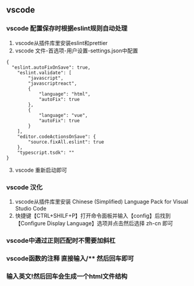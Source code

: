 ## vscode
### vscode 配置保存时根据eslint规则自动处理
1. vscode从插件库里安装eslint和prettier
2. vscode  文件-首选项-用户设置-settings.json中配置
```
{
  "eslint.autoFixOnSave": true,
	"eslint.validate": [
		"javascript",
		"javascriptreact",
		{
			"language": "html",
			"autoFix": true
		},
		{
			"language": "vue",
			"autoFix": true
		}
	],
	"editor.codeActionsOnSave": {
		"source.fixAll.eslint": true
	},
	"typescript.tsdk": ""
}
```
3. vscode 重新启动即可
### vscode 汉化
1. vscode从插件库里安装 Chinese (Simplified) Language Pack for Visual Studio Code
2. 快捷键【CTRL+SHILF+P】打开命令面板并输入【config】后找到【Configure Display Language】选项并点击然后选择 zh-cn  即可

### vscode中通过正则匹配时不需要加斜杠
### vscode函数的注释 直接输入/** 然后回车即可
### 输入英文!然后回车会生成一个html文件结构
